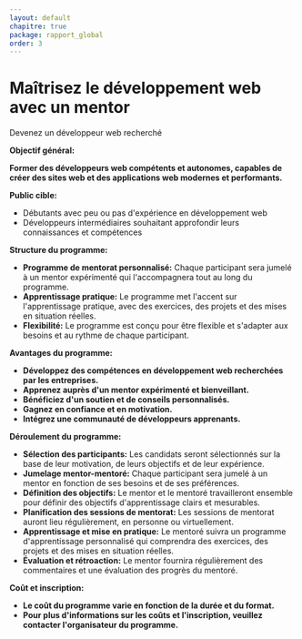 ```yaml
---
layout: default
chapitre: true
package: rapport_global
order: 3
---
```


# Maîtrisez le développement web avec un mentor

Devenez un développeur web recherché

**Objectif général:**

**Former des développeurs web compétents et autonomes, capables de créer des sites web et des applications web modernes et performants.**

**Public cible:**

* Débutants avec peu ou pas d'expérience en développement web
* Développeurs intermédiaires souhaitant approfondir leurs connaissances et compétences

**Structure du programme:**

* **Programme de mentorat personnalisé:** Chaque participant sera jumelé à un mentor expérimenté qui l'accompagnera tout au long du programme.
* **Apprentissage pratique:** Le programme met l'accent sur l'apprentissage pratique, avec des exercices, des projets et des mises en situation réelles.
* **Flexibilité:** Le programme est conçu pour être flexible et s'adapter aux besoins et au rythme de chaque participant.

**Avantages du programme:**

* **Développez des compétences en développement web recherchées par les entreprises.**
* **Apprenez auprès d'un mentor expérimenté et bienveillant.**
* **Bénéficiez d'un soutien et de conseils personnalisés.**
* **Gagnez en confiance et en motivation.**
* **Intégrez une communauté de développeurs apprenants.**

**Déroulement du programme:**

* **Sélection des participants:** Les candidats seront sélectionnés sur la base de leur motivation, de leurs objectifs et de leur expérience.
* **Jumelage mentor-mentoré:** Chaque participant sera jumelé à un mentor en fonction de ses besoins et de ses préférences.
* **Définition des objectifs:** Le mentor et le mentoré travailleront ensemble pour définir des objectifs d'apprentissage clairs et mesurables.
* **Planification des sessions de mentorat:** Les sessions de mentorat auront lieu régulièrement, en personne ou virtuellement.
* **Apprentissage et mise en pratique:** Le mentoré suivra un programme d'apprentissage personnalisé qui comprendra des exercices, des projets et des mises en situation réelles.
* **Évaluation et rétroaction:** Le mentor fournira régulièrement des commentaires et une évaluation des progrès du mentoré.

**Coût et inscription:**

* **Le coût du programme varie en fonction de la durée et du format.**
* **Pour plus d'informations sur les coûts et l'inscription, veuillez contacter l'organisateur du programme.**
